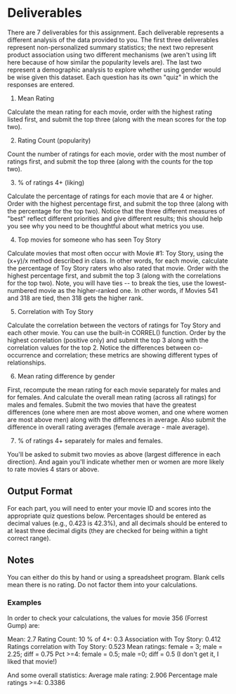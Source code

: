 # Deliverables

There are 7 deliverables for this assignment. Each deliverable represents a different analysis of the data provided to you. The first three deliverables represent non-personalized summary statistics; the next two represent product association using two different mechanisms (we aren't using lift here because of how similar the popularity levels are). The last two represent a demographic analysis to explore whether using gender would be wise given this dataset. Each question has its own "quiz" in which the responses are entered.

1. Mean Rating

Calculate the mean rating for each movie, order with the highest rating listed first, and submit the top three (along with the mean scores for the top two).

2. Rating Count (popularity)

Count the number of ratings for each movie, order with the most number of ratings first, and submit the top three (along with the counts for the top two).

3. % of ratings 4+ (liking)

Calculate the percentage of ratings for each movie that are 4 or higher. Order with the highest percentage first, and submit the top three (along with the percentage for the top two). Notice that the three different measures of "best" reflect different priorities and give different results; this should help you see why you need to be thoughtful about what metrics you use.

4. Top movies for someone who has seen Toy Story

Calculate movies that most often occur with Movie #1: Toy Story, using the (x+y)/x method described in class. In other words, for each movie, calculate the percentage of Toy Story raters who also rated that movie. Order with the highest percentage first, and submit the top 3 (along with the correlations for the top two). Note, you will have ties -- to break the ties, use the lowest-numbered movie as the higher-ranked one. In other words, if Movies 541 and 318 are tied, then 318 gets the higher rank.

5. Correlation with Toy Story 

Calculate the correlation between the vectors of ratings for Toy Story and each other movie. You can use the built-in CORREL() function. Order by the highest correlation (positive only) and submit the top 3 along with the correlation values for the top 2. Notice the differences between co-occurrence and correlation; these metrics are showing different types of relationships.

6. Mean rating difference by gender

First, recompute the mean rating for each movie separately for males and for females. And calculate the overall mean rating (across all ratings) for males and females. Submit the two movies that have the greatest differences (one where men are most above women, and one where women are most above men) along with the differences in average. Also submit the difference in overall rating averages (female average - male average).

7. % of ratings 4+ separately for males and females.

You'll be asked to submit two movies as above (largest difference in each direction). And again you'll indicate whether men or women are more likely to rate movies 4 stars or above.

## Output Format

For each part, you will need to enter your movie ID and scores into the appropriate quiz questions below. Percentages should be entered as decimal values (e.g., 0.423 is 42.3%), and all decimals should be entered to at least three decimal digits (they are checked for being within a tight correct range).

## Notes

You can either do this by hand or using a spreadsheet program.
Blank cells mean there is no rating. Do not factor them into your calculations.

### Examples
In order to check your calculations, the values for movie 356 (Forrest Gump) are:

Mean: 2.7
Rating Count: 10
% of 4+: 0.3
Association with Toy Story: 0.412
Ratings correlation with Toy Story: 0.523
Mean ratings: female = 3; male = 2.25; diff = 0.75
Pct >=4: female = 0.5; male =0; diff = 0.5 (I don't get it, I liked that movie!)

And some overall statistics:
Average male rating: 2.906
Percentage male ratings >=4: 0.3386
